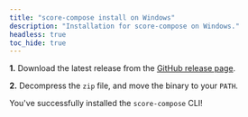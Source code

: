 ```yaml
---
title: "score-compose install on Windows"
description: "Installation for score-compose on Windows."
headless: true
toc_hide: true
---
```


**1.** Download the latest release from the [GitHub release page](https://github.com/score-spec/score-compose/releases).

**2.** Decompress the `zip` file, and move the binary to your `PATH`.

You've successfully installed the `score-compose` CLI!
